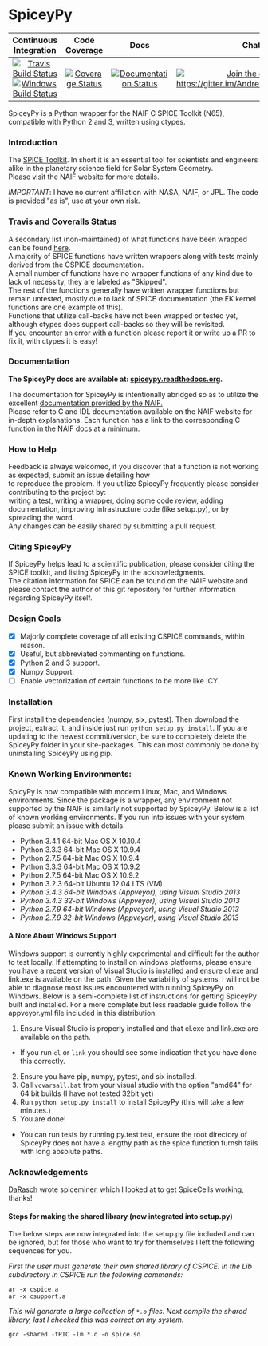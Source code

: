 # SpiceyPy

| Continuous Integration | Code Coverage | Docs | Chat |              
|:----------------------:|:-------------:|:----:|:----:|  
| <a href="https://travis-ci.org/AndrewAnnex/SpiceyPy"><img alt="Travis Build Status" src="https://travis-ci.org/AndrewAnnex/SpiceyPy.svg?style=flat?branch=master"/></a> <a href="https://ci.appveyor.com/project/AndrewAnnex/spiceypy/"><img alt="Windows Build Status" src="https://ci.appveyor.com/api/projects/status/wly0q2cwy33ffura/branch/master?svg=true"/></a> | <a href="https://coveralls.io/r/AndrewAnnex/SpiceyPy?branch=master"><img alt="Coverage Status" src="https://img.shields.io/coveralls/AndrewAnnex/SpiceyPy.svg"/></a> | <a href="http://spiceypy.readthedocs.org"><img alt="Documentation Status" src="https://readthedocs.org/projects/spiceypy/badge/?version=master"/></a> | <a href="https://gitter.im/AndrewAnnex/SpiceyPy"><img alt="Join the chat at https://gitter.im/AndrewAnnex/SpiceyPy" src="https://badges.gitter.im/Join%20Chat.svg"/></a> |

SpiceyPy is a Python wrapper for the NAIF C SPICE Toolkit (N65), compatible with Python 2 and 3, written using ctypes.

### Introduction

The [SPICE Toolkit](http://naif.jpl.nasa.gov/naif/). 
In short it is an essential tool for scientists and engineers alike in the planetary science field for Solar System Geometry.   
Please visit the NAIF website for more details.

*IMPORTANT*: I have no current affiliation with NASA, NAIF, or JPL. The code is provided "as is", use at your own risk.
### Travis and Coveralls Status

A secondary list (non-maintained) of what functions have been wrapped can be found [here](https://github.com/AndrewAnnex/SpiceyPy/wiki/Wrapper-Completion).  
A majority of SPICE functions have written wrappers along with tests mainly derived from the CSPICE documentation.  
A small number of functions have no wrapper functions of any kind due to lack of necessity, they are labeled as "Skipped".   
The rest of the functions generally have written wrapper functions but remain untested, mostly due to lack of SPICE documentation (the EK kernel functions are one example of this).  
Functions that utilize call-backs have not been wrapped or tested yet, although ctypes does support call-backs so they will be revisited.  
If you encounter an error with a function please report it or write up a PR to fix it, with ctypes it is easy! 

### Documentation
 
**The SpiceyPy docs are available at: [spiceypy.readthedocs.org](http://spiceypy.readthedocs.org).**
 
The documentation for SpiceyPy is intentionally abridged so as to utilize the excellent [documentation provided by the NAIF.](http://naif.jpl.nasa.gov/pub/naif/toolkit_docs/C/index.html)  
Please refer to C and IDL documentation available on the NAIF website for in-depth explanations. 
Each function has a link to the corresponding C function in the NAIF docs at a minimum.
 
### How to Help

Feedback is always welcomed, if you discover that a function is not working as expected, submit an issue detailing how  
to reproduce the problem. If you utilize SpiceyPy frequently please consider contributing to the project by:  
writing a test, writing a wrapper, doing some code review, adding documentation, improving infrastructure code (like setup.py), or by spreading the word.  
Any changes can be easily shared by submitting a pull request.

### Citing SpiceyPy

If SpiceyPy helps lead to a scientific publication, please consider citing the SPICE toolkit, and listing SpiceyPy in the acknowledgments.  
The citation information for SPICE can be found on the NAIF website and please contact the author of this git repository for further information regarding SpiceyPy itself.

### Design Goals
- [x] Majorly complete coverage of all existing CSPICE commands, within reason.
- [x] Useful, but abbreviated commenting on functions.
- [x] Python 2 and 3 support.
- [x] Numpy Support.
- [ ] Enable vectorization of certain functions to be more like ICY.

### Installation
First install the dependencies (numpy, six, pytest). Then download the project, extract it, and inside just run `python setup.py install`.
If you are updating to the newest commit/version, be sure to completely delete the SpiceyPy folder in your site-packages.
This can most commonly be done by uninstalling SpiceyPy using pip.

### Known Working Environments:
SpicyPy is now compatible with modern Linux, Mac, and Windows environments. Since the package
is a wrapper, any environment not supported by the NAIF is similarly not supported by SpiceyPy.
Below is a list of known working environments. If you run into issues with your system please
submit an issue with details.

* Python 3.4.1 64-bit Mac OS X 10.10.4
* Python 3.3.3 64-bit Mac OS X 10.9.4
* Python 2.7.5 64-bit Mac OS X 10.9.4
* Python 3.3.3 64-bit Mac OS X 10.9.2
* Python 2.7.5 64-bit Mac OS X 10.9.2
* Python 3.2.3 64-bit Ubuntu 12.04 LTS (VM)
* _Python 3.4.3 64-bit Windows (Appveyor), using Visual Studio 2013_
* _Python 3.4.3 32-bit Windows (Appveyor), using Visual Studio 2013_
* _Python 2.7.9 64-bit Windows (Appveyor), using Visual Studio 2013_
* _Python 2.7.9 32-bit Windows (Appveyor), using Visual Studio 2013_

#### A Note About Windows Support
Windows support is currently highly experimental and difficult for the author to test locally.
If attempting to install on windows platforms, please ensure you have a recent version of Visual Studio is 
installed and ensure cl.exe and link.exe is available on the path. Given the variability of systems, 
I will not be able to diagnose most issues encountered with running SpiceyPy on Windows. Below is a 
semi-complete list of instructions for getting SpiceyPy built and installed. For a more complete
but less readable guide follow the appveyor.yml file included in this distribution.

1. Ensure Visual Studio is properly installed and that cl.exe and link.exe are available on the path.
  * If you run `cl` or `link` you should see some indication that you have done this correctly. 
2. Ensure you have pip, numpy, pytest, and six installed.
3. Call `vcvarsall.bat` from your visual studio with the option "amd64" for 64 bit builds (I have not tested 32bit yet)
4. Run `python setup.py install` to install SpiceyPy (this will take a few minutes.)
5. You are done! 
  * You can run tests by running py.test test, ensure the root directory of SpiceyPy does not have a lengthy path as the spice function furnsh fails with long absolute paths.

### Acknowledgements
[DaRasch](https://github.com/DaRasch) wrote spiceminer, which I looked at to get SpiceCells working, thanks!

#### Steps for making the shared library (now integrated into setup.py)
The below steps are now integrated into the setup.py file included and can be ignored, but for those who want to try for themselves I left the following sequences for you.

_First the user must generate their own shared library of CSPICE. In the Lib subdirectory in CSPICE run the following commands:_
```
ar -x cspice.a
ar -x csupport.a
```
_This will generate a large collection of `*.o` files.
Next compile the shared library, last I checked this was correct on my system._
```
gcc -shared -fPIC -lm *.o -o spice.so
```
